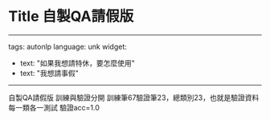 # Title 自製QA請假版
---
tags: autonlp
language: unk
widget:
- text: "如果我想請特休，要怎麼使用"
- text: "我想請事假"

---

自製QA請假版
訓練與驗證分開
訓練筆67驗證筆23，總類別23，也就是驗證資料每一類各一測試
驗證acc=1.0

